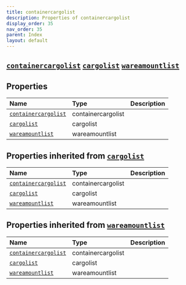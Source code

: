 ```yaml
---
title: containercargolist
description: Properties of containercargolist
display_order: 35
nav_order: 35
parent: Index
layout: default
---
```


##  [`containercargolist`](./containercargolist.html)  [`cargolist`](./cargolist.html)  [`wareamountlist`](./wareamountlist.html) 
## Properties
| Name | Type | Description |
|:-----|:-----|:------------|
| [`containercargolist`](./containercargolist.html) | containercargolist |  |
| [`cargolist`](./cargolist.html) | cargolist |  |
| [`wareamountlist`](./wareamountlist.html) | wareamountlist |  |
## Properties inherited from [`cargolist`](./cargolist.html)
| Name | Type | Description |
|:-----|:-----|:------------|
| [`containercargolist`](./containercargolist.html) | containercargolist |  |
| [`cargolist`](./cargolist.html) | cargolist |  |
| [`wareamountlist`](./wareamountlist.html) | wareamountlist |  |
## Properties inherited from [`wareamountlist`](./wareamountlist.html)
| Name | Type | Description |
|:-----|:-----|:------------|
| [`containercargolist`](./containercargolist.html) | containercargolist |  |
| [`cargolist`](./cargolist.html) | cargolist |  |
| [`wareamountlist`](./wareamountlist.html) | wareamountlist |  |


